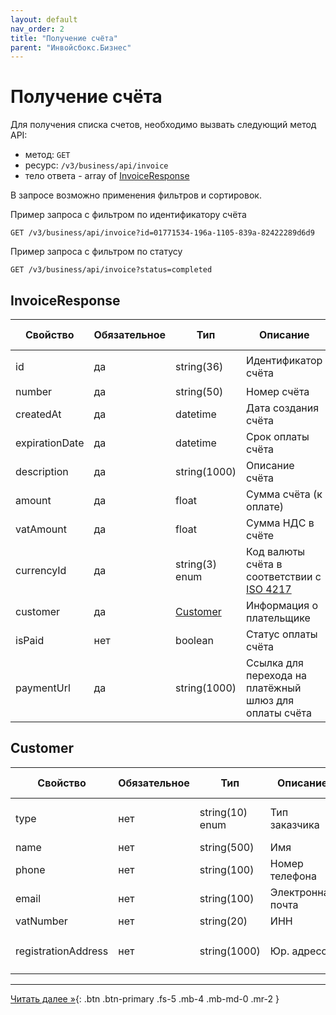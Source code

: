 ```yaml
---
layout: default
nav_order: 2
title: "Получение счёта"
parent: "Инвойсбокс.Бизнес"
---
```


# Получение счёта

Для получения списка счетов, необходимо вызвать следующий метод API:

- метод: `GET`
- ресурс: `/v3/business/api/invoice`
- тело ответа - array of [InvoiceResponse](/docs/business/get/#invoiceresponse)

В запросе возможно применения фильтров и сортировок.

Пример запроса с фильтром по идентификатору счёта
```
GET /v3/business/api/invoice?id=01771534-196a-1105-839a-82422289d6d9
```
Пример запроса с фильтром по статусу
```
GET /v3/business/api/invoice?status=completed
```

## InvoiceResponse

| Свойство       | Обязательное | Тип                       | Описание                                                                | Пример значения                        |
|----------------|--------------|---------------------------|-------------------------------------------------------------------------|----------------------------------------|
| id             | да           | string(36)                | Идентификатор счёта                                                     | `01771534-1a57-f184-dee3-ebeb91dded76` |
| number         | да           | string(50)                | Номер счёта                                                             | `123-123212`                           |
| createdAt      | да           | datetime                  | Дата создания счёта                                                     | `2023-12-22T00:00:00+00:00`            |
| expirationDate | да           | datetime                  | Срок оплаты счёта                                                       | `2023-12-25T00:00:00+00:00`            |
| description    | да           | string(1000)              | Описание счёта                                                          | `Оплата номера в отеле`                |
| amount         | да           | float                     | Сумма счёта (к оплате)                                                  | `19658.45`                             |
| vatAmount      | да           | float                     | Сумма НДС в счёте                                                       | `156.56`                               |
| currencyId     | да           | string(3) enum            | Код валюты счёта в соответствии с [ISO 4217](/docs/dictionary/iso4217/) | `RUB`, `USD`,`EUR`, `GBP`              |
| customer       | да           | [Customer](#customer)     | Информация о плательщике                                                |                                        |
| isPaid         | нет          | boolean                   | Статус оплаты счёта                                                     |                                        |
| paymentUrl     | да           | string(1000)              | Ссылка для перехода на платёжный шлюз для оплаты счёта                  |                                        |

## Customer

| Свойство            | Обязательное | Тип             | Описание          | Пример значения                                      |
|---------------------|--------------|-----------------|-------------------|------------------------------------------------------|
| type                | нет          | string(10) enum | Тип заказчика     | `legal` - юр. лицо, `private` - физ лицо             |
| name                | нет          | string(500)     | Имя               | `Peter`                                              |
| phone               | нет          | string(100)     | Номер телефона    | `79001112233`                                        |
| email               | нет          | string(100)     | Электронная почта | `peter@domain.com`                                   |
| vatNumber           | нет          | string(20)      | ИНН               | `7710044140`                                         |
| registrationAddress | нет          | string(1000)    | Юр. адресс        | `190000, Санкт-Петербург, Невский пр. 147, офис 321` |

---

[Читать далее &raquo;](/docs/business/confirm_payment){: .btn .btn-primary .fs-5 .mb-4 .mb-md-0 .mr-2 }
